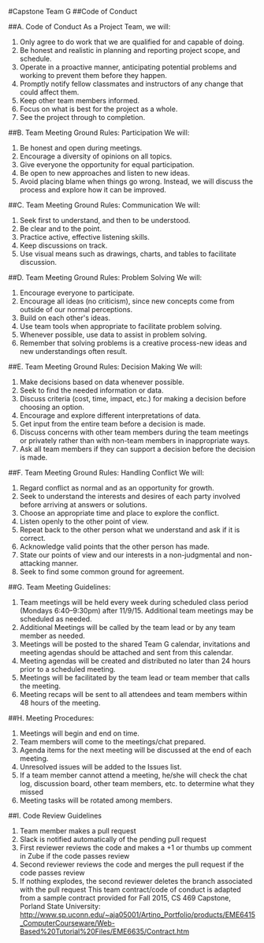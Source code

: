 ﻿#Capstone Team G
##Code of Conduct


##A. Code of Conduct
As a Project Team, we will:
1. Only agree to do work that we are qualified for and capable of doing.
2. Be honest and realistic in planning and reporting project scope, and schedule.
3. Operate in a proactive manner, anticipating potential problems and working to prevent them before they happen.
4. Promptly notify fellow classmates and instructors of any change that could affect them.
5. Keep other team members informed.
6. Focus on what is best for the project as a whole.
7. See the project through to completion.


##B. Team Meeting Ground Rules: Participation
We will:
1. Be honest and open during meetings.
2. Encourage a diversity of opinions on all topics.
3. Give everyone the opportunity for equal participation.
4. Be open to new approaches and listen to new ideas.
5. Avoid placing blame when things go wrong. Instead, we will discuss the process and explore how it can be improved.


##C. Team Meeting Ground Rules: Communication
We will:
1. Seek first to understand, and then to be understood.
2. Be clear and to the point.
3. Practice active, effective listening skills.
4. Keep discussions on track.
5. Use visual means such as drawings, charts, and tables to facilitate discussion.


##D. Team Meeting Ground Rules: Problem Solving
We will:
1. Encourage everyone to participate.
2. Encourage all ideas (no criticism), since new concepts come from outside of our normal perceptions.
3. Build on each other's ideas.
4. Use team tools when appropriate to facilitate problem solving.
5. Whenever possible, use data to assist in problem solving.
6. Remember that solving problems is a creative process-new ideas and new understandings often result.


##E. Team Meeting Ground Rules: Decision Making
We will:
1. Make decisions based on data whenever possible.
2. Seek to find the needed information or data.
3. Discuss criteria (cost, time, impact, etc.) for making a decision before choosing an option.
4. Encourage and explore different interpretations of data.
5. Get input from the entire team before a decision is made.
6. Discuss concerns with other team members during the team meetings or privately rather than with non-team members in inappropriate ways.
7. Ask all team members if they can support a decision before the decision is made.


##F. Team Meeting Ground Rules: Handling Conflict
We will:
1. Regard conflict as normal and as an opportunity for growth.
2. Seek to understand the interests and desires of each party involved before arriving at answers or solutions.
3. Choose an appropriate time and place to explore the conflict.
4. Listen openly to the other point of view.
5. Repeat back to the other person what we understand and ask if it is correct.
6. Acknowledge valid points that the other person has made.
7. State our points of view and our interests in a non-judgmental and non-attacking manner.
8. Seek to find some common ground for agreement.


##G. Team Meeting Guidelines:
1. Team meetings will be held every week during scheduled class period (Mondays 6:40–9:30pm) after 11/9/15. Additional team meetings may be scheduled as needed.
2. Additional Meetings will be called by the team lead or by any team member as needed. 
3. Meetings will be posted to the shared Team G calendar, invitations  and meeting agendas should be attached and sent from this calendar. 
4. Meeting agendas will be created and distributed no later than 24 hours prior to a scheduled meeting.
5. Meetings will be facilitated by the team lead or team member that calls the meeting.
6. Meeting recaps will be sent to all attendees and team members within 48 hours of the meeting.


##H. Meeting Procedures:
1. Meetings will begin and end on time.
2. Team members will come to the meetings/chat prepared.
3. Agenda items for the next meeting will be discussed at the end of each meeting.
4. Unresolved issues will be added to the Issues list.
5. If a team member cannot attend a meeting, he/she will check the chat log, discussion board, other team members, etc. to determine what they missed
6. Meeting tasks will be rotated among members.
 
 
 
##I. Code Review Guidelines
1. Team member makes a pull request
2. Slack is notified automatically of the pending pull request
3. First reviewer reviews the code and makes a +1 or thumbs up comment in Zube if the code passes review
4. Second reviewer reviews the code and merges the pull request if the code passes review
5. If nothing explodes, the second reviewer deletes the branch associated with the pull request
This team contract/code of conduct is adapted from a sample contract provided for Fall 2015, CS 469 Capstone, Porland State University: http://www.sp.uconn.edu/~aja05001/Artino_Portfolio/products/EME6415_ComputerCourseware/Web-Based%20Tutorial%20Files/EME6635/Contract.htm